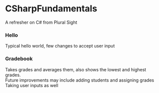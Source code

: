 # CSharpFundamentals
A refresher on C# from Plural Sight  
### Hello  
  Typical hello world, few changes to accept user input  
### Gradebook  
  Takes grades and averages them, also shows the lowest and highest grades.  
  Future improvements may include adding students and assigning grades  
  Taking user inputs as well  
